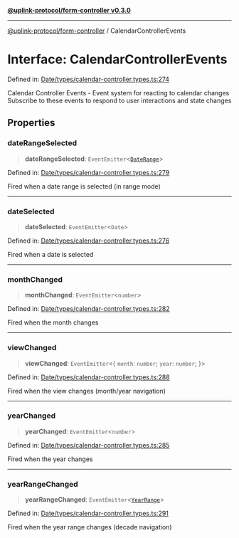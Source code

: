 [**@uplink-protocol/form-controller v0.3.0**](../README.md)

***

[@uplink-protocol/form-controller](../globals.md) / CalendarControllerEvents

# Interface: CalendarControllerEvents

Defined in: [Date/types/calendar-controller.types.ts:274](https://github.com/jmkcoder/uplink-protocol-calendar/blob/c7c94af75a3a7e438811c9ee3008f982792d2fb8/src/Date/types/calendar-controller.types.ts#L274)

Calendar Controller Events - Event system for reacting to calendar changes
Subscribe to these events to respond to user interactions and state changes

## Properties

### dateRangeSelected

> **dateRangeSelected**: `EventEmitter`\<[`DateRange`](DateRange.md)\>

Defined in: [Date/types/calendar-controller.types.ts:279](https://github.com/jmkcoder/uplink-protocol-calendar/blob/c7c94af75a3a7e438811c9ee3008f982792d2fb8/src/Date/types/calendar-controller.types.ts#L279)

Fired when a date range is selected (in range mode)

***

### dateSelected

> **dateSelected**: `EventEmitter`\<`Date`\>

Defined in: [Date/types/calendar-controller.types.ts:276](https://github.com/jmkcoder/uplink-protocol-calendar/blob/c7c94af75a3a7e438811c9ee3008f982792d2fb8/src/Date/types/calendar-controller.types.ts#L276)

Fired when a date is selected

***

### monthChanged

> **monthChanged**: `EventEmitter`\<`number`\>

Defined in: [Date/types/calendar-controller.types.ts:282](https://github.com/jmkcoder/uplink-protocol-calendar/blob/c7c94af75a3a7e438811c9ee3008f982792d2fb8/src/Date/types/calendar-controller.types.ts#L282)

Fired when the month changes

***

### viewChanged

> **viewChanged**: `EventEmitter`\<\{ `month`: `number`; `year`: `number`; \}\>

Defined in: [Date/types/calendar-controller.types.ts:288](https://github.com/jmkcoder/uplink-protocol-calendar/blob/c7c94af75a3a7e438811c9ee3008f982792d2fb8/src/Date/types/calendar-controller.types.ts#L288)

Fired when the view changes (month/year navigation)

***

### yearChanged

> **yearChanged**: `EventEmitter`\<`number`\>

Defined in: [Date/types/calendar-controller.types.ts:285](https://github.com/jmkcoder/uplink-protocol-calendar/blob/c7c94af75a3a7e438811c9ee3008f982792d2fb8/src/Date/types/calendar-controller.types.ts#L285)

Fired when the year changes

***

### yearRangeChanged

> **yearRangeChanged**: `EventEmitter`\<[`YearRange`](YearRange.md)\>

Defined in: [Date/types/calendar-controller.types.ts:291](https://github.com/jmkcoder/uplink-protocol-calendar/blob/c7c94af75a3a7e438811c9ee3008f982792d2fb8/src/Date/types/calendar-controller.types.ts#L291)

Fired when the year range changes (decade navigation)

